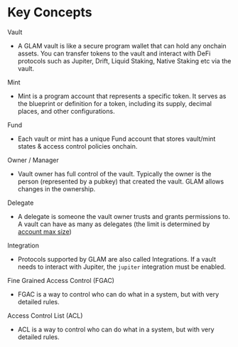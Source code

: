 # Key Concepts

Vault

* A GLAM vault is like a secure program wallet that can hold any onchain assets. You can transfer tokens to the vault and interact with DeFi protocols such as Jupiter, Drift, Liquid Staking, Native Staking etc via the vault.

Mint

* Mint is a program account that represents a specific token. It serves as the blueprint or definition for a token, including its supply, decimal places, and other configurations.

Fund

* Each vault or mint has a unique Fund account that stores vault/mint states & access control policies onchain.

Owner / Manager

* Vault owner has full control of the vault. Typically the owner is the person (represented by a pubkey) that created the vault. GLAM allows changes in the ownership.

Delegate

* A delegate is someone the vault owner trusts and grants permissions to. A vault can have as many as delegates (the limit is determined by [account max size](https://solana.com/docs/core/accounts#accountinfo))

Integration

* Protocols supported by GLAM are also called Integrations. If a vault needs to interact with Jupiter, the `jupiter`  integration must be enabled.

Fine Grained Access Control (FGAC)

* FGAC is a way to control who can do what in a system, but with very detailed rules.

Access Control List (ACL)

* ACL is a way to control who can do what in a system, but with very detailed rules.
